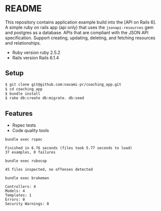 # README

This repository contains application example build into the [API on Rails 6].
A simple ruby on rails app (api only) that uses the `jsonapi-resources` gem and
postgres as a database. APIs that are compliant with the JSON API specification.
Support creating, updating, deleting, and fetching resources and relationships.


* Ruby version
  ruby 2.5.2
* Rails version
  Rails 6.1.4
  

## Setup

~~~bash
$ git clone git@github.com:navami-pr/coaching_app.git
$ cd coaching_app
$ bundle install
$ rake db:create db:migrate. db:seed
~~~  
## Features

- Rspec tests
- Code quality tools
 
`bundle exec rspec`

```
Finished in 6.76 seconds (files took 5.77 seconds to load)
37 examples, 0 failures
```
`bundle exec rubocop`

```
45 files inspected, no offenses detected
```

`bundle exec brakeman`

```
Controllers: 4
Models: 4
Templates: 1
Errors: 0
Security Warnings: 0
```

